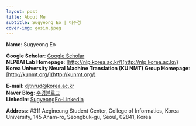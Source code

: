 ```yaml
---
layout: post
title: About Me
subtitle: Sugyeong Eo | 어수경
cover-img: gosim.jpeg
---
```


**Name**: Sugyeong Eo <br>

**Google Scholar**: [Google Scholar](https://scholar.google.com/citations?user=s4GjpoEAAAAJ&hl=en) <br>
**NLP&AI Lab Homepage**: [http://nlp.korea.ac.kr/](http://nlp.korea.ac.kr/) <br>
**Korea University Neural Machine Translation (KU NMT) Group Homepage**: [http://kunmt.org/](http://kunmt.org/) <br>

**E-mail**: djtnrud@korea.ac.kr <br>
**Naver Blog**: [수경블로그](https://blog.naver.com/djtnrud123) <br>
**LinkedIn**: [SugyeongEo-LinkedIn](https://www.linkedin.com/in/sugyeong-eo-21a23015b/) <br>

**Address**: #311 Aegineung Student Center, College of Informatics, Korea University, 145 Anam-ro, Seongbuk-gu, Seoul, 02841, Korea <br>
